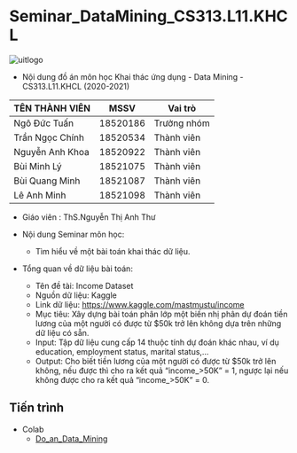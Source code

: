 # Seminar_DataMining_CS313.L11.KHCL

 ![uitlogo](https://portal.uit.edu.vn/Styles/profi/images/logo186x150.png)

- Nội dung đồ án môn học Khai thác ứng dụng - Data Mining - CS313.L11.KHCL (2020-2021)

TÊN THÀNH VIÊN |MSSV| Vai trò |
--- | --- | ---
Ngô Đức Tuấn | 18520186 | Trưởng nhóm
Trần Ngọc Chính | 18520534 | Thành viên
Nguyễn Anh Khoa | 18520922 | Thành viên
Bùi Minh Lý | 18521075 | Thành viên
Bùi Quang Minh | 18521087 | Thành viên
Lê Anh Minh | 18521098 | Thành viên

- Giáo viên : ThS.Nguyễn Thị Anh Thư

- Nội dung Seminar môn học:
  - Tìm hiểu về một bài toán khai thác dữ liệu.
  
- Tổng quan về dữ liệu bài toán:
  - Tên đề tài: Income Dataset
  - Nguồn dữ liệu: Kaggle
  - Link dữ liệu: https://www.kaggle.com/mastmustu/income
  - Mục tiêu: Xây dựng bài toán phân lớp một biến nhị phân dự đoán tiền lương của một người có được từ $50k trở lên không dựa trên những dữ liệu có sẵn.
  - Input: Tập dữ liệu cung cấp 14 thuộc tính dự đoán khác nhau, ví dụ education, employment status, marital status,…
  - Output: Cho biết tiền lương của một người có được từ $50k trở lên không, nếu được thì cho ra kết quả “income_>50K” = 1, ngược lại nếu không được cho ra kết quả “income_>50K” = 0.
 
 ## Tiến trình
- Colab
  - [Do_an_Data_Mining](https://github.com/ndtuan10/Seminar_DataMining_CS313.L11.KHCL/blob/main/Do_an_Data_Mining.ipynb)
